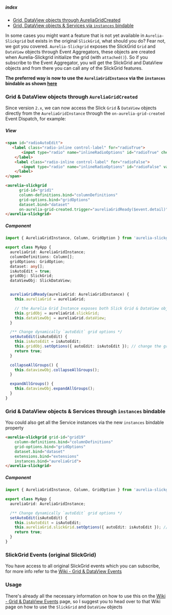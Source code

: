 ##### index
- [Grid, DataView objects through AureliaGridCreated](#grid--dataview-objects-through-aureliagridcreated)
- [Grid, DataView objects & Services via `instances` bindable](#grid--dataview-objects--services-through-instances-bindable)

In some cases you might want a feature that is not yet available in `Aurelia-Slickgrid` but exists in the original `SlickGrid`, what should you do? Fear not, we got you covered. `Aurelia-Slickgrid` exposes the SlickGrid `Grid` and `DataView` objects through Event Aggregators, these objects are created when Aurelia-Slickgrid initialize the grid (with `attached()`). So if you subscribe to the Event Aggregator, you will get the SlickGrid and DataView objects and from there you can call any of the SlickGrid features.

**The preferred way is now to use the `AureliaGridInstance` via the `instances` bindable as shown [here](#grid--dataview-objects--services-through-instances-bindable)**

### Grid & DataView objects through `AureliaGridCreated`
Since version `2.x`, we can now access the Slick `Grid` & `DataView` objects directly from the `AureliaGridInstance` through the `on-aurelia-grid-created` Event Dispatch, for example:

##### View
```html
<span id="radioAutoEdit">
   <label class="radio-inline control-label" for="radioTrue">
       <input type="radio" name="inlineRadioOptions" id="radioTrue" checked value.bind="isAutoEdit" click.trigger="setAutoEdit(true)"> ON (single-click)
    </label>
    <label class="radio-inline control-label" for="radioFalse">
       <input type="radio" name="inlineRadioOptions" id="radioFalse" value.bind="isAutoEdit" click.trigger="setAutoEdit(false)"> OFF (double-click)
    </label>
</span>

<aurelia-slickgrid
      grid-id="grid1"
      column-definitions.bind="columnDefinitions"
      grid-options.bind="gridOptions"
      dataset.bind="dataset"
      on-aurelia-grid-created.trigger="aureliaGridReady($event.detail)">
</aurelia-slickgrid>
```

##### Component
```ts
import { AureliaGridInstance, Column, GridOption } from 'aurelia-slickgrid';

export class MyApp {
  aureliaGrid: AureliaGridInstance;
  columnDefinitions: Column[];
  gridOptions: GridOption;
  dataset: any[];
  isAutoEdit = true;
  gridObj: SlickGrid;
  dataViewObj: SlickDataView;


  aureliaGridReady(aureliaGrid: AureliaGridInstance) {
    this.aureliaGrid = aureliaGrid;

    // the Aurelia Grid Instance exposes both Slick Grid & DataView objects
    this.gridObj = aureliaGrid.slickGrid;
    this.dataViewObj = aureliaGrid.dataView;
  }

  /** Change dynamically `autoEdit` grid options */
  setAutoEdit(isAutoEdit) {
    this.isAutoEdit = isAutoEdit;
    this.gridObj.setOptions({ autoEdit: isAutoEdit }); // change the grid option dynamically
    return true;
  }

  collapseAllGroups() {
    this.dataviewObj.collapseAllGroups();
  }

  expandAllGroups() {
    this.dataviewObj.expandAllGroups();
  }
}
```

### Grid & DataView objects & Services through `instances` bindable
You could also get all the Service instances via the new `instances` bindable property
```html
<aurelia-slickgrid grid-id="grid19"
    column-definitions.bind="columnDefinitions"
    grid-options.bind="gridOptions"
    dataset.bind="dataset"
    extensions.bind="extensions"
    instances.bind="aureliaGrid">
</aurelia-slickgrid>
```

##### Component
```ts
import { AureliaGridInstance, Column, GridOption } from 'aurelia-slickgrid';

export class MyApp {
  aureliaGrid: AureliaGridInstance;

  /** Change dynamically `autoEdit` grid options */
  setAutoEdit(isAutoEdit) {
    this.isAutoEdit = isAutoEdit;
    this.aureliaGrid.slickGrid.setOptions({ autoEdit: isAutoEdit }); // change the grid option dynamically
    return true;
  }
}
```

### SlickGrid Events (original SlickGrid)
You have access to all original SlickGrid events which you can subscribe, for more info refer to the [Wiki - Grid & DataView Events](../events/grid-dataview-events.md)

### Usage
There's already all the necessary information on how to use this on the [Wiki - Grid & DataView Events](../events/grid-dataview-events.md) page, so I suggest you to head over to that Wiki page on how to use the `SlickGrid` and `DataView` objects
